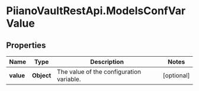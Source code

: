 # PiianoVaultRestApi.ModelsConfVarValue

## Properties

Name | Type | Description | Notes
------------ | ------------- | ------------- | -------------
**value** | **Object** | The value of the configuration variable. | [optional] 


